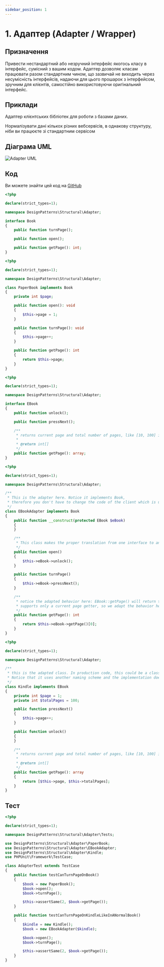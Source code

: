 ```yaml
---
sidebar_position: 1
---
```


# 1. Адаптер (Adapter / Wrapper)

## Призначення

Привести нестандартний або незручний інтерфейс якогось класу в інтерфейс, сумісний з вашим кодом. 
Адаптер дозволяє класам працювати разом стандартним чином, що зазвичай не виходить через несумісність інтерфейсів, 
надаючи для цього прошарок з інтерфейсом, зручним для клієнтів, самостійно використовуючи оригінальний інтерфейс.

## Приклади

Адаптер клієнтських бібліотек для роботи з базами даних.

Нормалізувати дані кількох різних вебсервісів, 
в однакову структуру, ніби ви працюєте зі стандартним сервісом


## Діаграма UML

![Adapter UML](./images/adapter.png)

## Код

Ви можете знайти цей код на [GitHub](https://github.com/PetroOstapuk/DesignPatternsPHP/tree/main/Structural/Adapter)

```php title="Book.php"
<?php

declare(strict_types=1);

namespace DesignPatterns\Structural\Adapter;

interface Book
{
    public function turnPage();

    public function open();

    public function getPage(): int;
}
```

```php title="PaperBook.php"
<?php

declare(strict_types=1);

namespace DesignPatterns\Structural\Adapter;

class PaperBook implements Book
{
    private int $page;

    public function open(): void
    {
        $this->page = 1;
    }

    public function turnPage(): void
    {
        $this->page++;
    }

    public function getPage(): int
    {
        return $this->page;
    }
}
```

```php title="EBook.php"
<?php

declare(strict_types=1);

namespace DesignPatterns\Structural\Adapter;

interface EBook
{
    public function unlock();

    public function pressNext();

    /**
     * returns current page and total number of pages, like [10, 100] is page 10 of 100
     *
     * @return int[]
     */
    public function getPage(): array;
}
```

```php title="EBookAdapter.php"
<?php

declare(strict_types=1);

namespace DesignPatterns\Structural\Adapter;

/**
 * This is the adapter here. Notice it implements Book,
 * therefore you don't have to change the code of the client which is using a Book
 */
class EBookAdapter implements Book
{
    public function __construct(protected EBook $eBook)
    {
    }

    /**
     * This class makes the proper translation from one interface to another.
     */
    public function open()
    {
        $this->eBook->unlock();
    }

    public function turnPage()
    {
        $this->eBook->pressNext();
    }

    /**
     * notice the adapted behavior here: EBook::getPage() will return two integers, but Book
     * supports only a current page getter, so we adapt the behavior here
     */
    public function getPage(): int
    {
        return $this->eBook->getPage()[0];
    }
}
```

```php title="Kindle.php"
<?php

declare(strict_types=1);

namespace DesignPatterns\Structural\Adapter;

/**
 * this is the adapted class. In production code, this could be a class from another package, some vendor code.
 * Notice that it uses another naming scheme and the implementation does something similar but in another way
 */
class Kindle implements EBook
{
    private int $page = 1;
    private int $totalPages = 100;

    public function pressNext()
    {
        $this->page++;
    }

    public function unlock()
    {
    }

    /**
     * returns current page and total number of pages, like [10, 100] is page 10 of 100
     *
     * @return int[]
     */
    public function getPage(): array
    {
        return [$this->page, $this->totalPages];
    }
}
```

## Тест

```php title="Tests/AdapterTest.php"
<?php

declare(strict_types=1);

namespace DesignPatterns\Structural\Adapter\Tests;

use DesignPatterns\Structural\Adapter\PaperBook;
use DesignPatterns\Structural\Adapter\EBookAdapter;
use DesignPatterns\Structural\Adapter\Kindle;
use PHPUnit\Framework\TestCase;

class AdapterTest extends TestCase
{
    public function testCanTurnPageOnBook()
    {
        $book = new PaperBook();
        $book->open();
        $book->turnPage();

        $this->assertSame(2, $book->getPage());
    }

    public function testCanTurnPageOnKindleLikeInANormalBook()
    {
        $kindle = new Kindle();
        $book = new EBookAdapter($kindle);

        $book->open();
        $book->turnPage();

        $this->assertSame(2, $book->getPage());
    }
}
```